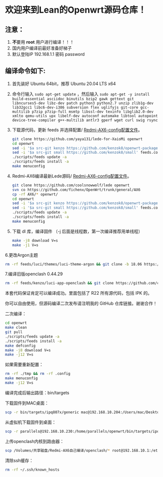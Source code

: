 欢迎来到Lean的Openwrt源码仓库！
=


注意：
-
1. **不**要用 **root** 用户进行编译！！！
2. 国内用户编译前最好准备好梯子
3. 默认登陆IP 192.168.1.1 密码 password


编译命令如下:
-
1. 首先装好 Ubuntu 64bit，推荐 Ubuntu 20.04 LTS x64

2. 命令行输入 `sudo apt-get update` ，然后输入
   `
   sudo apt-get -y install build-essential asciidoc binutils bzip2 gawk gettext git libncurses5-dev libz-dev patch python3 python2.7 unzip zlib1g-dev lib32gcc1 libc6-dev-i386 subversion flex uglifyjs git-core gcc-multilib p7zip p7zip-full msmtp libssl-dev texinfo libglib2.0-dev xmlto qemu-utils upx libelf-dev autoconf automake libtool autopoint device-tree-compiler g++-multilib antlr3 gperf wget curl swig rsync
   `

3. 下载源代码，更新 feeds 并选择配置/   [Redmi-AX6-config配置文件](./AX6config配置文件.config)。

   ```bash
   git clone https://github.com/yaya131/lede-for-XaioMi openwrt
   cd openwrt
   sed -i '$a src-git kenzo https://github.com/kenzok8/openwrt-packages' feeds.conf.default
   sed -i '$a src-git small https://github.com/kenzok8/small' feeds.conf.default
   ./scripts/feeds update -a
   ./scripts/feeds install -a
   make menuconfig
   ```

4. Redmi-AX6编译最新Lede源码/   [Redmi-AX6-config配置文件](./AX6config配置文件.config)。

   ```bash
   git clone https://github.com/coolsnowwolf/lede openwrt
   svn co https://github.com/fichenx/OpenWrt/trunk/general/AX6
   cp -rf AX6/* openwrt/
   cd openwrt
   sed -i '$a src-git kenzo https://github.com/kenzok8/openwrt-packages' feeds.conf.default
   sed -i '$a src-git small https://github.com/kenzok8/small' feeds.conf.default
   ./scripts/feeds update -a
   ./scripts/feeds install -a
   make menuconfig
   ```

5. 下载 dl 库，编译固件
（-j 后面是线程数，第一次编译推荐用单线程）

   ```bash
   make -j8 download V=s
   make -j1 V=s
   ```

6.更改Argon主题
   ```bash
   rm -rf feeds/luci/themes/luci-theme-argon && git clone -b 18.06 https://github.com/jerrykuku/luci-theme-argon.git feeds/luci/themes/luci-theme-argon
   ```
   
7.编译旧版openclash 0.44.29
   ```bash
   rm -rf feeds/kenzo/luci-app-openclash && git clone https://github.com/caopeng19911002/openclash-0.44.29.git feeds/kenzo/luci-app-openclash && ./scripts/feeds install -a
   ```
   
   
  本套代码保证肯定可以编译成功。里面包括了 R22 所有源代码，包括 IPK 的。

  你可以自由使用，但源码编译二次发布请注明我的 GitHub 仓库链接。谢谢合作！

  二次编译：

  ```bash
  cd openwrt
  make clean
  git pull
  ./scripts/feeds update -a
  ./scripts/feeds install -a
  make defconfig
  make -j8 download V=s
  make -j12 V=s
  ```
  
  如果需要重新配置：

  ```bash
  rm -rf ./tmp && rm -rf .config
  make menuconfig
  make -j12 V=s
  ```

  编译完成后输出路径：bin/targets
  
  下载固件到MAC桌面：

  ```bash
  scp -r bin/targets/ipq807x/generic mac@192.168.10.204:/Users/mac/Desktop
  ```
  
  从虚拟机下载固件到桌面：

  ```bash
  scp -r parallels@192.168.10.230:/home/parallels/openwrt/bin/targets/ipq807x/generic /Users/mac/Desktop
  ```
  
  上传openclash内核到路由器：

  ```bash
  scp /Volumes/共享磁盘/Redmi-AX6自己编译/openclash/* root@192.168.10.1:/etc/openclash/core
  ```
  
  清除ssh缓存：

  ```bash
  rm -rf ~/.ssh/known_hosts
  ```
  
